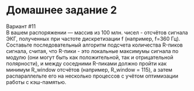 # Домашнее задание 2
Вариант #11 <br>
В вашем распоряжении — массив из 100 млн. чисел - отсчётов сигнала ЭКГ, полученных при частоте дискретизации f (например, f=360 Гц). <br>
Составьте последовательный алгоритм подсчета количества R-пиков сигнала, считая, что R-пики - это локальные максимумы сигнала 
по модулю (они могут быть как положительной, так и отрицательной полярности), 
и между соседними R-пиками должно пройти как минимум R_window отсчётов (например, R_window = 115), 
а затем распараллельте его на несколько процессов с учётом оптимизации работы с кэш-памятью.